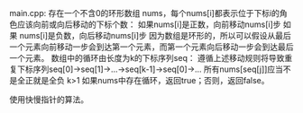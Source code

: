 main.cpp:
存在一个不含0的环形数组 nums，每个nums[i]都表示位于下标i的角色应该向前或向后移动的下标个数：
如果nums[i]是正数，向前移动nums[i]步
如果 nums[i]是负数，向后移动nums[i]步
因为数组是环形的，所以可以假设从最后一个元素向前移动一步会到达第一个元素，而第一个元素向后移动一步会到达最后一个元素。
数组中的循环由长度为k的下标序列seq：
遵循上述移动规则将导致重复下标序列seq[0]->seq[1]->...->seq[k-1]->seq[0]->...
所有nums[seq[j]]应当不是全正就是全负
k>1
如果nums中存在循环，返回true；否则，返回false。

使用快慢指针的算法。
